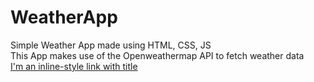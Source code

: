 # WeatherApp
Simple Weather App made using HTML, CSS, JS <br />
This App makes use of the Openweathermap API to fetch weather data <br />
[I'm an inline-style link with title](https://github.com/aasimalikhan/WeatherApp.github.io "Weather App")<br />
